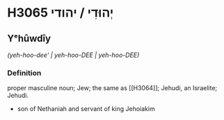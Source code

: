 # H3065 יְהוּדִי / יהודי

## Yᵉhûwdîy

_(yeh-hoo-dee' | yeh-hoo-DEE | yeh-hoo-DEE)_

### Definition

proper masculine noun; Jew; the same as [[H3064]]; Jehudi, an Israelite; Jehudi.

- son of Nethaniah and servant of king Jehoiakim
